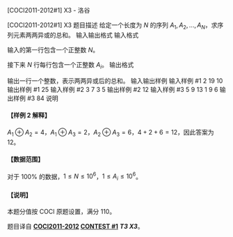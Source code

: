 



[COCI2011-2012#1] X3 - 洛谷














[COCI2011-2012#1] X3
题目描述
给定一个长度为 $N$ 的序列 $A_1,A_2,...,A_N$，求序列元素两两异或的总和。
输入输出格式
输入格式

输入的第一行包含一个正整数 $N$。

接下来 $N$ 行每行包含一个正整数 $A_i$。
输出格式

输出一行一个整数，表示两两异或后的总和。
输入输出样例
输入样例 #1
2
19
10
输出样例 #1
25
输入样例 #2
3
7
3
5
输出样例 #2
12
输入样例 #3
5
9
13
1
9
6
输出样例 #3
84
说明
#### 【样例 2 解释】

$A_1 ⊕ A_2 = 4$，$A_1 ⊕ A_3 = 2$，$A_2 ⊕ A_3 = 6$，$4 + 2 + 6 = 12$，因此答案为 $12$。

#### 【数据范围】

对于 $100\%$ 的数据，$1 \le N \le 10^6$，$1 \le A_i \le 10^6$。

#### 【说明】

本题分值按 COCI 原题设置，满分 $110$。

题目译自 **[COCI2011-2012](https://hsin.hr/coci/archive/2011_2012/) [CONTEST #1](https://hsin.hr/coci/archive/2011_2012/contest1_tasks.pdf)** ___T3 X3___。






